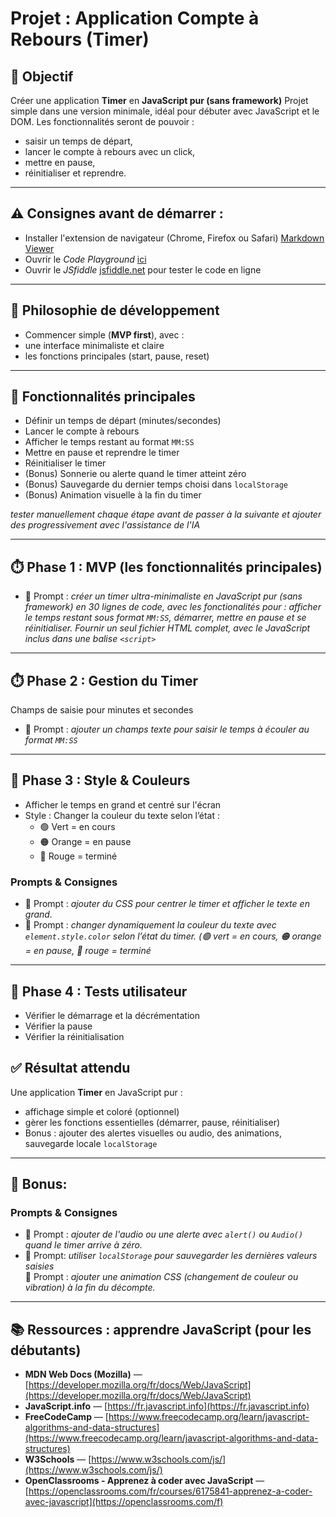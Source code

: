 # Projet : Application Compte à Rebours (Timer)

## 🎯 Objectif
Créer une application **Timer** en **JavaScript pur (sans framework)** 
Projet simple dans une version minimale, idéal pour débuter avec JavaScript et le DOM.
Les fonctionnalités seront de pouvoir : 
- saisir un temps de départ, 
- lancer le compte à rebours avec un click, 
- mettre en pause, 
- réinitialiser et reprendre.
---
## ⚠️ Consignes avant de démarrer :

- Installer l'extension de navigateur (Chrome, Firefox ou Safari) [Markdown Viewer](https://chromewebstore.google.com/detail/markdown-viewer/ckkdlimhmcjmikdlpkmbgfkaikojcbjk?hl=en)
- Ouvrir le *Code Playground* [ici](https://platform.openai.com/chat/edit?models=gpt-4)
- Ouvrir le *JSfiddle* [jsfiddle.net](https://jsfiddle.net/) pour tester le code en ligne

--- 

## 🌱 Philosophie de développement
- Commencer simple (**MVP first**), avec :  
- une interface minimaliste et claire 
- les fonctions principales (start, pause, reset) 
---

## 🚀 Fonctionnalités principales
- Définir un temps de départ (minutes/secondes)  
- Lancer le compte à rebours  
- Afficher le temps restant au format `MM:SS`
- Mettre en pause et reprendre le timer  
- Réinitialiser le timer  
- (Bonus) Sonnerie ou alerte quand le timer atteint zéro  
- (Bonus) Sauvegarde du dernier temps choisi dans `localStorage`  
- (Bonus) Animation visuelle à la fin du timer  

*tester manuellement chaque étape avant de passer à la suivante et ajouter des  progressivement avec l'assistance de l'IA*

---
## ⏱️ Phase 1 : MVP (les fonctionnalités principales)
- 💬 Prompt : *créer un timer ultra-minimaliste en JavaScript pur (sans framework) en 30 lignes de code, avec les fonctionalités pour : afficher le temps restant sous format `MM:SS`, démarrer, mettre en pause et se réinitialiser.
Fournir un seul fichier HTML complet, avec le JavaScript inclus dans une balise `<script>`*
---

## ⏱️ Phase 2 : Gestion du Timer
Champs de saisie pour minutes et secondes  
- 💬 Prompt : *ajouter un champs texte pour saisir le temps à écouler au format `MM:SS`*

---

## 🎨 Phase 3 : Style & Couleurs
- Afficher le temps en grand et centré sur l'écran 
- Style : Changer la couleur du texte selon l’état :  
  - 🟢 Vert = en cours  
  - 🟠 Orange = en pause  
  - 🔴 Rouge = terminé  

### Prompts & Consignes
- 💬 Prompt : *ajouter du CSS pour centrer le timer et afficher le texte en grand.*  
- 💬 Prompt : *changer dynamiquement la couleur du texte avec `element.style.color` selon l’état du timer. (🟢 vert = en cours, 🟠 orange = en pause, 🔴 rouge = terminé*  

---

## 🧪 Phase 4 : Tests utilisateur
- Vérifier le démarrage et la décrémentation  
- Vérifier la pause  
- Vérifier la réinitialisation  


## ✅ Résultat attendu
Une application **Timer** en JavaScript pur :  
- affichage simple et coloré (optionnel) 
- gèrer les fonctions essentielles (démarrer, pause, réinitialiser)  
- Bonus : ajouter des alertes visuelles ou audio, des animations, sauvegarde locale `localStorage` 

---

## 🌟 Bonus: 
### Prompts & Consignes
- 💬 Prompt : *ajouter de l'audio ou une alerte avec `alert()` ou `Audio()` quand le timer arrive à zéro.*  
- 💬 Prompt: *utiliser `localStorage` pour sauvegarder les dernières valeurs saisies*  
💬 Prompt : *ajouter une animation CSS (changement de couleur ou vibration) à la fin du décompte.*  

---

## 📚 Ressources : apprendre JavaScript (pour les débutants)

- **MDN Web Docs (Mozilla)** — [https://developer.mozilla.org/fr/docs/Web/JavaScript](https://developer.mozilla.org/fr/docs/Web/JavaScript)  
- **JavaScript.info** — [https://fr.javascript.info](https://fr.javascript.info)  
- **FreeCodeCamp** — [https://www.freecodecamp.org/learn/javascript-algorithms-and-data-structures](https://www.freecodecamp.org/learn/javascript-algorithms-and-data-structures)  
- **W3Schools** — [https://www.w3schools.com/js/](https://www.w3schools.com/js/)  
- **OpenClassrooms - Apprenez à coder avec JavaScript** — [https://openclassrooms.com/fr/courses/6175841-apprenez-a-coder-avec-javascript](https://openclassrooms.com/f)
